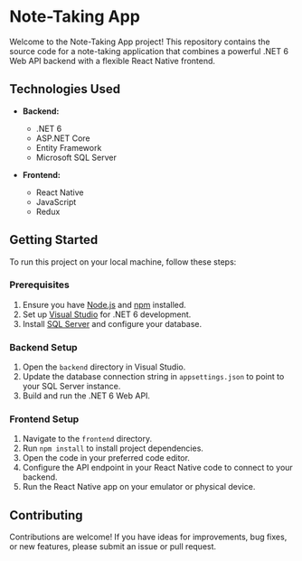 # Note-Taking App

Welcome to the Note-Taking App project! This repository contains the source code for a note-taking application that combines a powerful .NET 6 Web API backend with a flexible React Native frontend. 

## Technologies Used

- **Backend:**
  - .NET 6
  - ASP.NET Core
  - Entity Framework
  - Microsoft SQL Server

- **Frontend:**
  - React Native
  - JavaScript
  - Redux

## Getting Started

To run this project on your local machine, follow these steps:

### Prerequisites

1. Ensure you have [Node.js](https://nodejs.org/) and [npm](https://www.npmjs.com/) installed.
2. Set up [Visual Studio](https://visualstudio.microsoft.com/) for .NET 6 development.
3. Install [SQL Server](https://www.microsoft.com/en-us/sql-server/sql-server-downloads) and configure your database.

### Backend Setup

1. Open the `backend` directory in Visual Studio.
2. Update the database connection string in `appsettings.json` to point to your SQL Server instance.
3. Build and run the .NET 6 Web API.

### Frontend Setup

1. Navigate to the `frontend` directory.
2. Run `npm install` to install project dependencies.
3. Open the code in your preferred code editor.
4. Configure the API endpoint in your React Native code to connect to your backend.
5. Run the React Native app on your emulator or physical device.

## Contributing

Contributions are welcome! If you have ideas for improvements, bug fixes, or new features, please submit an issue or pull request.

